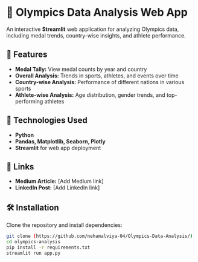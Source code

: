 # 🏅 Olympics Data Analysis Web App

An interactive **Streamlit** web application for analyzing Olympics data, including medal trends, country-wise insights, and athlete performance.

## 📌 Features
- **Medal Tally:** View medal counts by year and country
- **Overall Analysis:** Trends in sports, athletes, and events over time
- **Country-wise Analysis:** Performance of different nations in various sports
- **Athlete-wise Analysis:** Age distribution, gender trends, and top-performing athletes

## 🚀 Technologies Used
- **Python**
- **Pandas, Matplotlib, Seaborn, Plotly**
- **Streamlit** for web app deployment

## 🔗 Links
- **Medium Article:** [Add Medium link]
- **LinkedIn Post:** [Add LinkedIn link]

## 🛠 Installation
Clone the repository and install dependencies:
```bash
git clone (https://github.com/nehamalviya-04/Olympics-Data-Analysis/)
cd olympics-analysis
pip install -r requirements.txt
streamlit run app.py
